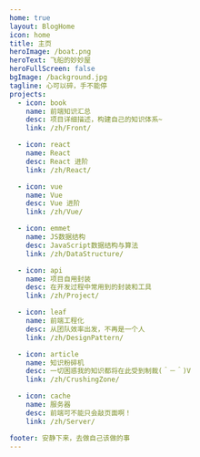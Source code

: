 ```yaml
---
home: true
layout: BlogHome
icon: home
title: 主页
heroImage: /boat.png
heroText: 飞船的妙妙屋
heroFullScreen: false
bgImage: /background.jpg
tagline: 心可以碎，手不能停
projects:
  - icon: book
    name: 前端知识汇总
    desc: 项目详细描述，构建自己的知识体系~
    link: /zh/Front/

  - icon: react
    name: React
    desc: React 进阶
    link: /zh/React/

  - icon: vue
    name: Vue
    desc: Vue 进阶
    link: /zh/Vue/

  - icon: emmet
    name: JS数据结构
    desc: JavaScript数据结构与算法
    link: /zh/DataStructure/

  - icon: api
    name: 项目自用封装
    desc: 在开发过程中常用到的封装和工具
    link: /zh/Project/

  - icon: leaf
    name: 前端工程化
    desc: 从团队效率出发，不再是一个人
    link: /zh/DesignPattern/

  - icon: article
    name: 知识粉碎机
    desc: 一切困惑我的知识都将在此受到制裁(＾－＾)V
    link: /zh/CrushingZone/

  - icon: cache
    name: 服务器
    desc: 前端可不能只会敲页面啊！
    link: /zh/Server/

footer: 安静下来，去做自己该做的事
---
```

